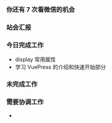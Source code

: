 ### 你还有 7 次看微信的机会

### 站会汇报



### 今日完成工作

- display 常用属性
- 学习 VuePress 的介绍和快速开始部分

### 未完成工作



### 需要协调工作

- 
